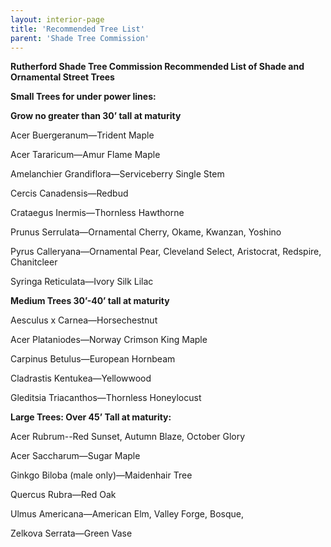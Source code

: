 ```yaml
---
layout: interior-page
title: 'Recommended Tree List'
parent: 'Shade Tree Commission'
---
```


**Rutherford Shade Tree Commission
Recommended List of Shade and Ornamental Street Trees**


**Small Trees for under power lines:**

**Grow no greater than 30’ tall at maturity**

Acer Buergeranum—Trident Maple

Acer Tararicum—Amur Flame Maple

Amelanchier Grandiflora—Serviceberry Single Stem

Cercis Canadensis—Redbud 

Crataegus Inermis—Thornless Hawthorne

Prunus Serrulata—Ornamental Cherry, Okame, Kwanzan, Yoshino

Pyrus Calleryana—Ornamental Pear, Cleveland Select, Aristocrat, Redspire, Chanitcleer

Syringa Reticulata—Ivory Silk Lilac

**Medium Trees 30’-40’ tall at maturity**

Aesculus x Carnea—Horsechestnut

Acer Plataniodes—Norway Crimson King Maple

Carpinus Betulus—European Hornbeam

Cladrastis Kentukea—Yellowwood

Gleditsia Triacanthos—Thornless Honeylocust

**Large Trees: Over 45’ Tall at maturity:**

Acer Rubrum--Red Sunset, Autumn Blaze, October Glory

Acer Saccharum—Sugar Maple

Ginkgo Biloba (male only)—Maidenhair Tree

Quercus Rubra—Red Oak

Ulmus Americana—American Elm, Valley Forge, Bosque,

Zelkova Serrata—Green Vase


